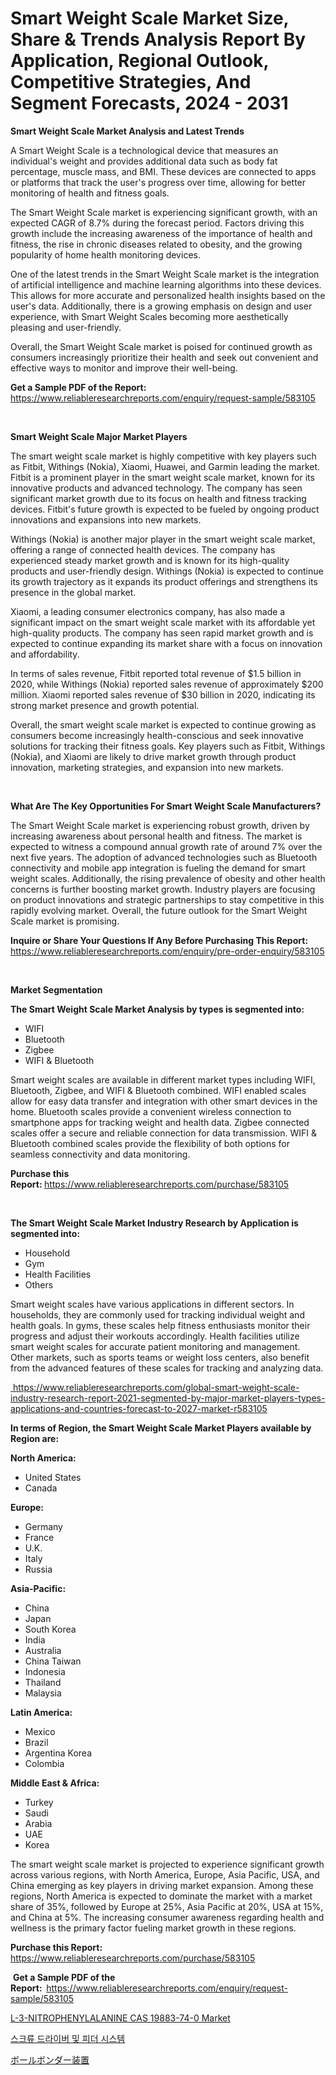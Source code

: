 <p><h1>Smart Weight Scale Market Size, Share & Trends Analysis Report By Application, Regional Outlook, Competitive Strategies, And Segment Forecasts, 2024 - 2031</h1></p><p><strong>Smart Weight Scale Market Analysis and Latest Trends</strong></p>
<p><p>A Smart Weight Scale is a technological device that measures an individual's weight and provides additional data such as body fat percentage, muscle mass, and BMI. These devices are connected to apps or platforms that track the user's progress over time, allowing for better monitoring of health and fitness goals.</p><p>The Smart Weight Scale market is experiencing significant growth, with an expected CAGR of 8.7% during the forecast period. Factors driving this growth include the increasing awareness of the importance of health and fitness, the rise in chronic diseases related to obesity, and the growing popularity of home health monitoring devices.</p><p>One of the latest trends in the Smart Weight Scale market is the integration of artificial intelligence and machine learning algorithms into these devices. This allows for more accurate and personalized health insights based on the user's data. Additionally, there is a growing emphasis on design and user experience, with Smart Weight Scales becoming more aesthetically pleasing and user-friendly.</p><p>Overall, the Smart Weight Scale market is poised for continued growth as consumers increasingly prioritize their health and seek out convenient and effective ways to monitor and improve their well-being.</p></p>
<p><strong>Get a Sample PDF of the Report:&nbsp;</strong> <a href="https://www.reliableresearchreports.com/enquiry/request-sample/583105">https://www.reliableresearchreports.com/enquiry/request-sample/583105</a></p>
<p>&nbsp;</p>
<p><strong>Smart Weight Scale Major Market Players</strong></p>
<p><p>The smart weight scale market is highly competitive with key players such as Fitbit, Withings (Nokia), Xiaomi, Huawei, and Garmin leading the market. Fitbit is a prominent player in the smart weight scale market, known for its innovative products and advanced technology. The company has seen significant market growth due to its focus on health and fitness tracking devices. Fitbit's future growth is expected to be fueled by ongoing product innovations and expansions into new markets.</p><p>Withings (Nokia) is another major player in the smart weight scale market, offering a range of connected health devices. The company has experienced steady market growth and is known for its high-quality products and user-friendly design. Withings (Nokia) is expected to continue its growth trajectory as it expands its product offerings and strengthens its presence in the global market.</p><p>Xiaomi, a leading consumer electronics company, has also made a significant impact on the smart weight scale market with its affordable yet high-quality products. The company has seen rapid market growth and is expected to continue expanding its market share with a focus on innovation and affordability.</p><p>In terms of sales revenue, Fitbit reported total revenue of $1.5 billion in 2020, while Withings (Nokia) reported sales revenue of approximately $200 million. Xiaomi reported sales revenue of $30 billion in 2020, indicating its strong market presence and growth potential.</p><p>Overall, the smart weight scale market is expected to continue growing as consumers become increasingly health-conscious and seek innovative solutions for tracking their fitness goals. Key players such as Fitbit, Withings (Nokia), and Xiaomi are likely to drive market growth through product innovation, marketing strategies, and expansion into new markets.</p></p>
<p>&nbsp;</p>
<p><strong>What Are The Key Opportunities For Smart Weight Scale Manufacturers?</strong></p>
<p><p>The Smart Weight Scale market is experiencing robust growth, driven by increasing awareness about personal health and fitness. The market is expected to witness a compound annual growth rate of around 7% over the next five years. The adoption of advanced technologies such as Bluetooth connectivity and mobile app integration is fueling the demand for smart weight scales. Additionally, the rising prevalence of obesity and other health concerns is further boosting market growth. Industry players are focusing on product innovations and strategic partnerships to stay competitive in this rapidly evolving market. Overall, the future outlook for the Smart Weight Scale market is promising.</p></p>
<p><strong>Inquire or Share Your Questions If Any Before Purchasing This Report:</strong> <a href="https://www.reliableresearchreports.com/enquiry/pre-order-enquiry/583105">https://www.reliableresearchreports.com/enquiry/pre-order-enquiry/583105</a></p>
<p>&nbsp;</p>
<p><strong>Market Segmentation</strong></p>
<p><strong>The Smart Weight Scale Market Analysis by types is segmented into:</strong></p>
<p><ul><li>WIFI</li><li>Bluetooth</li><li>Zigbee</li><li>WIFI & Bluetooth</li></ul></p>
<p><p>Smart weight scales are available in different market types including WIFI, Bluetooth, Zigbee, and WIFI & Bluetooth combined. WIFI enabled scales allow for easy data transfer and integration with other smart devices in the home. Bluetooth scales provide a convenient wireless connection to smartphone apps for tracking weight and health data. Zigbee connected scales offer a secure and reliable connection for data transmission. WIFI & Bluetooth combined scales provide the flexibility of both options for seamless connectivity and data monitoring.</p></p>
<p><strong>Purchase this Report:&nbsp;</strong><a href="https://www.reliableresearchreports.com/purchase/583105">https://www.reliableresearchreports.com/purchase/583105</a></p>
<p>&nbsp;</p>
<p><strong>The Smart Weight Scale Market Industry Research by Application is segmented into:</strong></p>
<p><ul><li>Household</li><li>Gym</li><li>Health Facilities</li><li>Others</li></ul></p>
<p><p>Smart weight scales have various applications in different sectors. In households, they are commonly used for tracking individual weight and health goals. In gyms, these scales help fitness enthusiasts monitor their progress and adjust their workouts accordingly. Health facilities utilize smart weight scales for accurate patient monitoring and management. Other markets, such as sports teams or weight loss centers, also benefit from the advanced features of these scales for tracking and analyzing data.</p></p>
<p><a href="https://www.reliableresearchreports.com/global-smart-weight-scale-industry-research-report-2021-segmented-by-major-market-players-types-applications-and-countries-forecast-to-2027-market-r583105">&nbsp;https://www.reliableresearchreports.com/global-smart-weight-scale-industry-research-report-2021-segmented-by-major-market-players-types-applications-and-countries-forecast-to-2027-market-r583105</a></p>
<p><strong>In terms of Region, the Smart Weight Scale Market Players available by Region are:</strong></p>
<p>
    <p> <strong> North America: </strong>
        <ul>
            <li>United States</li>
            <li>Canada</li>
        </ul>
        </p> 
    <p> <strong> Europe: </strong>
        <ul>
            <li>Germany</li>
            <li>France</li>
            <li>U.K.</li>
            <li>Italy</li>
            <li>Russia</li>
        </ul>
        </p> 
    <p> <strong> Asia-Pacific: </strong>
        <ul>
            <li>China</li>
            <li>Japan</li>
            <li>South Korea</li>
            <li>India</li>
            <li>Australia</li>
            <li>China Taiwan</li>
            <li>Indonesia</li>
            <li>Thailand</li>
            <li>Malaysia</li>
        </ul>
        </p> 
    <p> <strong> Latin America: </strong>
        <ul>
            <li>Mexico</li>
            <li>Brazil</li>
            <li>Argentina Korea</li>
            <li>Colombia</li>
        </ul>
        </p> 
    <p> <strong> Middle East & Africa: </strong>
        <ul>
            <li>Turkey</li>
            <li>Saudi</li>
            <li>Arabia</li>
            <li>UAE</li>
            <li>Korea</li>
        </ul>
    </p>
    </p>
<p><p>The smart weight scale market is projected to experience significant growth across various regions, with North America, Europe, Asia Pacific, USA, and China emerging as key players in driving market expansion. Among these regions, North America is expected to dominate the market with a market share of 35%, followed by Europe at 25%, Asia Pacific at 20%, USA at 15%, and China at 5%. The increasing consumer awareness regarding health and wellness is the primary factor fueling market growth in these regions.</p></p>
<p><strong>Purchase this Report: </strong><a href="https://www.reliableresearchreports.com/purchase/583105">https://www.reliableresearchreports.com/purchase/583105</a></p>
<p>&nbsp;<strong>Get a Sample PDF of the Report:&nbsp;&nbsp;</strong><a href="https://www.reliableresearchreports.com/enquiry/request-sample/583105">https://www.reliableresearchreports.com/enquiry/request-sample/583105</a></p>
<p><strong></strong></p>
<p><p><a href="https://github.com/mauripalmi/Market-Research-Report-List-3/blob/main/l-3-nitrophenylalanine-cas-19883-74-0-market.md">L-3-NITROPHENYLALANINE CAS 19883-74-0 Market</a></p><p><a href="https://github.com/sammyUltyylrich9067856/Market-Research-Report-List-1/blob/main/233479487182.md">스크류 드라이버 및 피더 시스템</a></p><p><a href="https://github.com/zoetazuur/Market-Research-Report-List-1/blob/main/6559896103048.md">ボールボンダー装置</a></p></p>